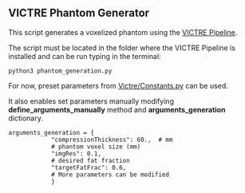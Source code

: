 ## VICTRE Phantom Generator

This script generates a voxelized phantom using the [VICTRE Pipeline](https://github.com/DIDSR/VICTRE_PIPELINE).

The script must be located in the folder where the VICTRE Pipeline is installed and can be run typing in the terminal:

```python3
python3 phantom_generation.py
```

For now, preset parameters from [Victre/Constants.py](https://github.com/DIDSR/VICTRE_PIPELINE/blob/main/Victre/Constants.py) can be used.

It also enables set parameters manually modifying **define_arguments_manually** method and **arguments_generation** dictionary.

```python3
arguments_generation = {
            "compressionThickness": 60.,  # mm
            # phantom voxel size (mm)
            "imgRes": 0.1,
            # desired fat fraction
            "targetFatFrac": 0.6,
            # More parameters can be modified
            }
```
